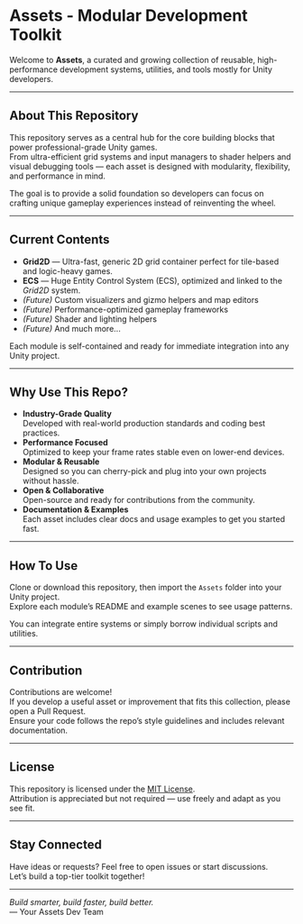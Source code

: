 # Assets - Modular Development Toolkit

Welcome to **Assets**, a curated and growing collection of reusable, high-performance development systems, utilities, and tools mostly for Unity developers.

---

## About This Repository

This repository serves as a central hub for the core building blocks that power professional-grade Unity games.  
From ultra-efficient grid systems and input managers to shader helpers and visual debugging tools — each asset is designed with modularity, flexibility, and performance in mind.

The goal is to provide a solid foundation so developers can focus on crafting unique gameplay experiences instead of reinventing the wheel.

---

## Current Contents

- **Grid2D** — Ultra-fast, generic 2D grid container perfect for tile-based and logic-heavy games.  
- **ECS**    — Huge Entity Control System (ECS), optimized and linked to the *Grid2D* system.
- *(Future)* Custom visualizers and gizmo helpers and map editors
- *(Future)* Performance-optimized gameplay frameworks  
- *(Future)* Shader and lighting helpers  
- *(Future)* And much more...

Each module is self-contained and ready for immediate integration into any Unity project.

---

## Why Use This Repo?

- **Industry-Grade Quality**  
  Developed with real-world production standards and coding best practices.  
- **Performance Focused**  
  Optimized to keep your frame rates stable even on lower-end devices.  
- **Modular & Reusable**  
  Designed so you can cherry-pick and plug into your own projects without hassle.  
- **Open & Collaborative**  
  Open-source and ready for contributions from the community.  
- **Documentation & Examples**  
  Each asset includes clear docs and usage examples to get you started fast.

---

## How To Use

Clone or download this repository, then import the `Assets` folder into your Unity project.  
Explore each module’s README and example scenes to see usage patterns.

You can integrate entire systems or simply borrow individual scripts and utilities.

---

## Contribution

Contributions are welcome!  
If you develop a useful asset or improvement that fits this collection, please open a Pull Request.  
Ensure your code follows the repo’s style guidelines and includes relevant documentation.

---

## License

This repository is licensed under the [MIT License](LICENSE).  
Attribution is appreciated but not required — use freely and adapt as you see fit.

---

## Stay Connected

Have ideas or requests? Feel free to open issues or start discussions.  
Let’s build a top-tier toolkit together!

---

*Build smarter, build faster, build better.*  
— Your Assets Dev Team
